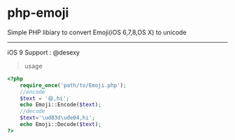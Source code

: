 php-emoji
=========

Simple PHP libiary to convert Emoji(iOS 6,7,8,OS X) to unicode

-------
iOS 9 Support : @desexy

>usage

``` php
<?php
    require_once('path/to/Emoji.php');
    //encode
    $text = '😄,hi';
    echo Emoji::Encode($text);
    //decode
    $text='\ud83d\ude04,hi';
    echo Emoji::Decode($text);
?>
```
